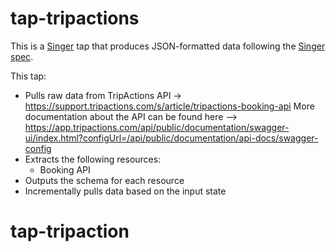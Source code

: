 # tap-tripactions

This is a [Singer](https://singer.io) tap that produces JSON-formatted data
following the [Singer
spec](https://github.com/singer-io/getting-started/blob/master/SPEC.md).

This tap:

- Pulls raw data from TripActions API -> https://support.tripactions.com/s/article/tripactions-booking-api 
More documentation about the API can be found here --> https://app.tripactions.com/api/public/documentation/swagger-ui/index.html?configUrl=/api/public/documentation/api-docs/swagger-config
- Extracts the following resources:
  - Booking API
- Outputs the schema for each resource
- Incrementally pulls data based on the input state

# tap-tripaction
